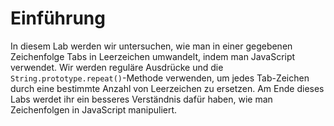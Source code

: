 # Einführung

In diesem Lab werden wir untersuchen, wie man in einer gegebenen Zeichenfolge Tabs in Leerzeichen umwandelt, indem man JavaScript verwendet. Wir werden reguläre Ausdrücke und die `String.prototype.repeat()`-Methode verwenden, um jedes Tab-Zeichen durch eine bestimmte Anzahl von Leerzeichen zu ersetzen. Am Ende dieses Labs werdet ihr ein besseres Verständnis dafür haben, wie man Zeichenfolgen in JavaScript manipuliert.
